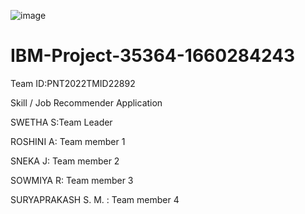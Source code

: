 ![image](https://user-images.githubusercontent.com/113223101/202624589-bf97cdb7-17e3-4a2c-9f05-d877b46c47b3.png)





# IBM-Project-35364-1660284243

Team ID:PNT2022TMID22892

Skill / Job Recommender Application

SWETHA S:Team Leader

ROSHINI A: Team member 1

SNEKA J: Team member 2

SOWMIYA R: Team member 3 

SURYAPRAKASH S. M. : Team member 4



